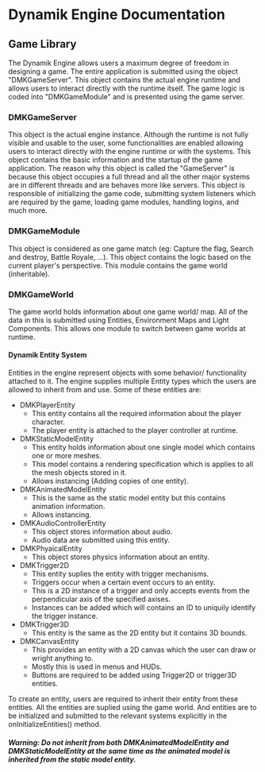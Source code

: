 # Dynamik Engine Documentation
## Game Library

The Dynamik Engine allows users a maximum degree of freedom in designing a game. The entire application is submitted 
using the object "DMKGameServer". This object contains the actual engine runtime and allows users to interact directly 
with the runtime itself. The game logic is coded into "DMKGameModule" and is presented using the game server.

### DMKGameServer
This object is the actual engine instance. Although the runtime is not fully visible and usable to the user, some 
functionalities are enabled allowing users to interact directly with the engine runtime or with the systems. This 
object contains the basic information and the startup of the game application. The reason why this object is called the 
"GameServer" is because this object occupies a full thread and all the other major systems are in different threads and 
are behaves more like servers. 
This object is responsible of initializing the game code, submitting system listeners which are required by the game, 
loading game modules, handling logins, and much more.

### DMKGameModule
This object is considered as one game match (eg: Capture the flag, Search and destroy, Battle Royale, ...). This object 
contains the logic based on the current player's perspective. This module contains the game world (inheritable).

### DMKGameWorld
The game world holds information about one game world/ map. All of the data in this is submitted using Entities, Environment 
Maps and Light Components. This allows one module to switch between game worlds at runtime. 

#### Dynamik Entity System
Entities in the engine represent objects with some behavior/ functionality attached to it. The engine supplies multiple 
Entity types which the users are allowed to inherit from and use. Some of these entities are: 
- DMKPlayerEntity
  - This entity contains all the required information about the player character.
  - The player entity is attached to the player controller at runtime.
- DMKStaticModelEntity
  - This entity holds information about one single model which contains one or more meshes. 
  - This model contains a rendering specification which is applies to all the mesh objects stored in it.
  - Allows instancing (Adding copies of one entity).
- DMKAnimatedModelEntity
  - This is the same as the static model entity but this contains animation information. 
  - Allows instancing.
- DMKAudioControllerEntity
  - This object stores information about audio.
  - Audio data are submitted using this entity.
- DMKPhyaicalEntity
  - This object stores physics information about an entity.
- DMKTrigger2D
  - This entity suplies the entity with trigger mechanisms.
  - Triggers occur when a certain event occurs to an entity. 
  - This is a 2D instance of a trigger and only accepts events from the perpendicular axis of the specified axises. 
  - Instances can be added which will contains an ID to uniquily identify the trigger instance.
- DMKTrigger3D
  - This entity is the same as the 2D entity but it contains 3D bounds.
- DMKCanvasEntity
  - This provides an entity with a 2D canvas which the user can draw or wright anything to. 
  - Mostly this is used in menus and HUDs.
  - Buttons are required to be added using Trigger2D or trigger3D entities.

To create an entity, users are required to inherit their entity from these entities. All the entities are suplied using 
the game world. And entities are to be initialized and submitted to the relevant systems explicitly in the 
onInitializeEntities() method.

##### Warning: Do not inherit from both DMKAnimatedModelEntity and DMKStaticModelEntity at the same time as the animated model is inherited from the static model entity.